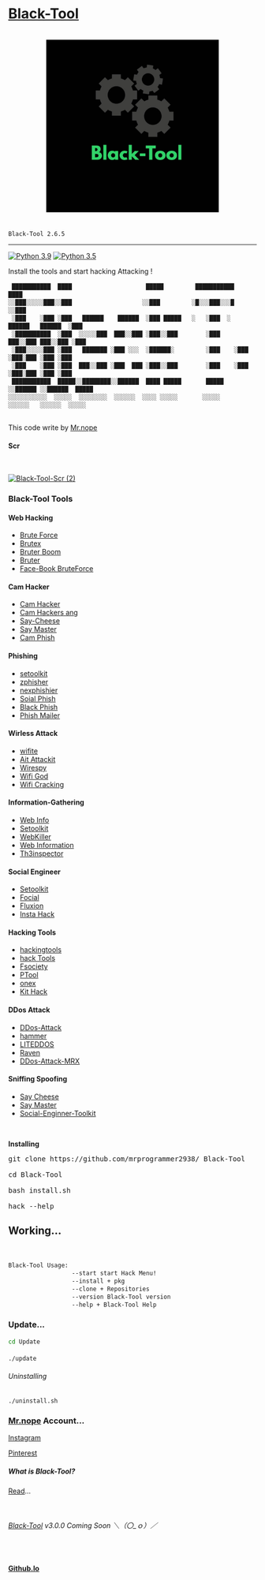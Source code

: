 # [Black-Tool](https://github.com/mrprogrammer2938/Black-Tool)
<br>
<!--
Black-Tool
-->
<center>
<a href="https://github.com/mrprogrammer2938/Black-Tool" target="_blank">
  <img src="Black-Tool-Logo.jpeg" width="350" alt="Black-Tool logo">
  </a>
</center><br>

```Black-Tool 2.6.5```
<hr>

[![Python 3.9](https://img.shields.io/badge/Python-3.9-yellow.svg)](https://www.python.org/downloads/)   [![Python 3.5](https://img.shields.io/static/v1?label=python&message=3.5&color=red)](https://www.python.org/downloads/)<br>

Install the tools and start hacking Attacking !
```
 ███████████  ████                     █████         ███████████                   ████ 
░░███░░░░░███░░███                    ░░███         ░█░░░███░░░█                  ░░███ 
 ░███    ░███ ░███   ██████    ██████  ░███ █████   ░   ░███  ░   ██████   ██████  ░███ 
 ░██████████  ░███  ░░░░░███  ███░░███ ░███░░███        ░███     ███░░███ ███░░███ ░███ 
 ░███░░░░░███ ░███   ███████ ░███ ░░░  ░██████░         ░███    ░███ ░███░███ ░███ ░███ 
 ░███    ░███ ░███  ███░░███ ░███  ███ ░███░░███        ░███    ░███ ░███░███ ░███ ░███ 
 ███████████  █████░░████████░░██████  ████ █████       █████   ░░██████ ░░██████  █████
░░░░░░░░░░░  ░░░░░  ░░░░░░░░  ░░░░░░  ░░░░ ░░░░░       ░░░░░     ░░░░░░   ░░░░░░  ░░░░░ 
                                                                                        
```

This code write by [Mr.nope](https://github.com/mrprogrammer2938)

#### Scr
<br>

[![Black-Tool-Scr (2)](https://user-images.githubusercontent.com/78996423/128073032-3bdc3b6e-a5a3-4833-acbb-ad1c8132a881.jpeg)](https://github.com/mrprogrammer2938/Black-Tool)
<br>

### Black-Tool Tools
#### Web Hacking
- [Brute Force](https://github.com/mrprogrammer2938/Brute-Force)
- [Brutex](https://github.com/1N3/BruteX)
- [Bruter Boom](https://github.com/Oseid/FaceBoom)
- [Bruter](https://github.com/AzizKpln/Bruter19)
- [Face-Book BruteForce](https://github.com/IAmBlackHacker/Facebook-BruteForce)

#### Cam Hacker
- [Cam Hacker](https://github.com/mrprogrammer2938/Cam-Hackers)
- [Cam Hackers ang](https://github.com/AngelSecurityTeam/Cam-Hackers)
- [Say-Cheese](https://github.com/keralahackers/saycheese)
- [Say Master](https://github.com/joshkar/SayMaster)
- [Cam Phish](https://github.com/techchipnet/CamPhish)

#### Phishing
- [setoolkit](https://github.com/trustedsec/social-engineer-toolkit)
- [zphisher](https://github.com/htr-tech/zphishe)
- [nexphishier](https://github.com/htr-tech/nexphisher)
- [Soial Phish](https://github.com/xHak9x/SocialPhish)
- [Black Phish](https://github.com/iinc0gnit0/BlackPhish)
- [Phish Mailer](https://github.com/BiZken/PhishMailer)

#### Wirless Attack
- [wifite](https://github.com/derv82/wifite)
- [Ait Attackit](https://github.com/JoyGhoshs/Airattackit)
- [Wirespy](https://github.com/AresS32/wirespy)
- [Wifi God](https://github.com/waseem-sajjad/WifiGod)
- [Wifi Cracking](https://github.com/brannondorsey/wifi-cracking)

#### Information-Gathering
- [Web Info](https://github.com/mrprogrammer2938/Web-Info)
- [Setoolkit](https://github.com/trustedsec/social-engineer-toolkit)
- [WebKiller](https://github.com/ultrasecurity/webkiller)
- [Web Information](https://github.com/zahidin/web-information-gathering)
- [Th3inspector](https://github.com/Moham3dRiahi/Th3inspector)

#### Social Engineer
- [Setoolkit](https://github.com/trustedsec/social-engineer-toolkit)
- [Focial](https://github.com/v2-dev/awesome-social-engineering)
- [Fluxion](https://github.com/FluxionNetwork/fluxion)
- [Insta Hack](https://github.com/fuck3erboy/instahack)

#### Hacking Tools
- [hackingtools](https://github.com/mrprogrammer2938/hackingtools)
- [hack Tools](https://github.com/Z4nzu/hackingtool)
- [Fsociety](https://github.com/Manisso/fsociety)
- [PTool](https://github.com/mrprogrammer2938/PTool)
- [onex](https://github.com/rajkumardusad/onex)
- [Kit Hack](https://github.com/AdrMXR/KitHack)

#### DDos Attack
- [DDos-Attack](https://github.com/mrprogrammer2938/DDos-Attack)
- [hammer](https://github.com/cyweb/hammer)
- [LITEDDOS](https://github.com/4L13299/LITEDDOS)
- [Raven](https://github.com/Taguar258/Raven-Storm)
- [DDos-Attack-MRX](https://github.com/Ha3MrX/DDos-Attack)

#### Sniffing Spoofing
- [Say Cheese](https://github.com/hangetzzu/saycheese)
- [Say Master](https://github.com/joshkar/SayMaster)
- [Social-Enginner-Toolkit](https://github.com/trustedsec/social-engineer-toolkit)
<br>

**Installing**

<pre title="Installing">
git clone https://github.com/mrprogrammer2938/ Black-Tool

cd Black-Tool

bash install.sh

hack --help
</pre>

## Working...
<br>

``` 
Black-Tool Usage:
                  --start start Hack Menu!
                  --install + pkg
                  --clone + Repositories
                  --version Black-Tool version
                  --help + Black-Tool Help
```

### Update...
``` bash
cd Update

./update
```

###### Uninstalling
```
./uninstall.sh
```

### [Mr.nope](https://github.com/mrprogrammer2938) Account...

[Instagram](https://instagram.com/programmer2938)

[Pinterest](https://www.pinterest.com/mrprogrammer2938)

##### What is Black-Tool?
[Read](https://github.com/mrprogrammer2938/Black-Tool-Read)...

<!---
Black-Tool v2.6.5
--->
<br>

###### [Black-Tool](https://github.com/Black-Tool/Black-Tool) v3.0.0 Coming Soon ＼（〇_ｏ）／
<br>

#### [Github.Io](https://mrprogrammer2938.github.io/Black-Tool)
<br>

